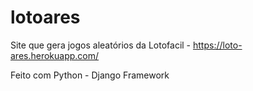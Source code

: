# lotoares
Site que gera jogos aleatórios da Lotofacil - https://loto-ares.herokuapp.com/

Feito com Python - Django Framework 
